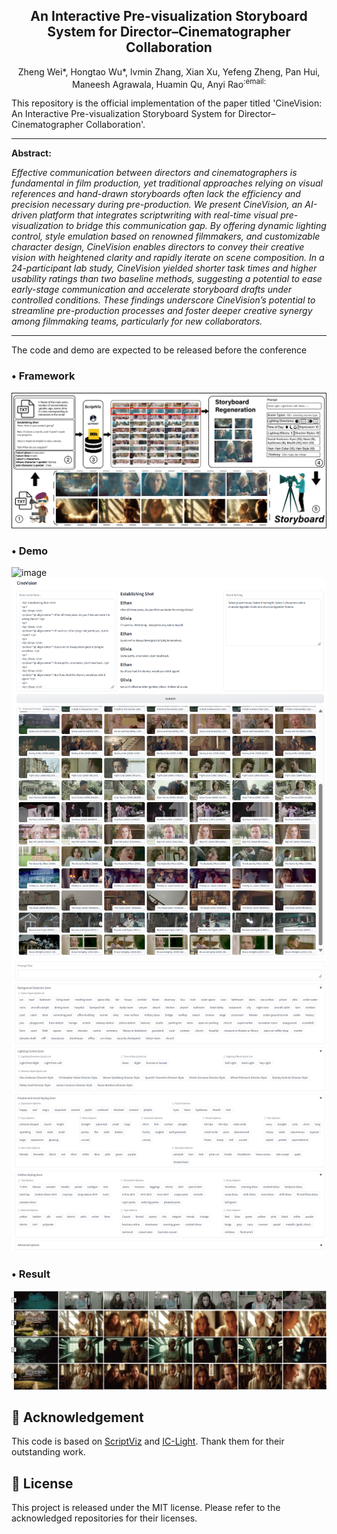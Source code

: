 <div align="center">
  <!-- <h1> :movie_camera: CineVision (UIST 25)</h1> -->
  <h2> An Interactive Pre-visualization Storyboard System for Director–Cinematographer Collaboration </h2>
</div>

<p align="center">Zheng Wei&#42;, Hongtao Wu&#42;, lvmin Zhang, Xian Xu, Yefeng Zheng, Pan Hui, Maneesh Agrawala, Huamin Qu, Anyi Rao<sup>:email:</sup></p>


This repository is the official implementation of the paper titled 'CineVision: An Interactive Pre-visualization Storyboard System for Director–Cinematographer Collaboration'. 

<hr />

<p align="justify">
<b>Abstract:</b> <i>

Effective communication between directors and cinematographers is fundamental in film production, yet traditional approaches relying on visual references and hand-drawn storyboards often lack the efficiency and precision necessary during pre-production. We present CineVision, an AI-driven platform that integrates scriptwriting with real-time visual pre-visualization to bridge this communication gap. By offering dynamic lighting control, style emulation based on renowned filmmakers, and customizable character design, CineVision enables directors to convey their creative vision with heightened clarity and rapidly iterate on scene composition. In a 24-participant lab study, CineVision yielded shorter task times and higher usability ratings than two baseline methods, suggesting a potential to ease early-stage communication and accelerate storyboard drafts under controlled conditions. These findings underscore CineVision’s potential to streamline pre-production processes and foster deeper creative synergy among filmmaking teams, particularly for new collaborators.
  
</i>
</p>

<hr />



The code and demo are expected to be released before the conference



### • Framework

![image](./fig/UIST.png)

### • Demo

![image](./fig/pipeline.png)
![image](./fig/page1.png)
![image](./fig/page2.png)

### • Result

![image](./fig/result2.png)



<h2 id="acknowledgement">🤗 Acknowledgement</h2>

This code is based on [ScriptViz](https://virtualfilmstudio.github.io/projects/scriptviz/) and [IC-Light](https://github.com/lllyasviel/IC-Light). Thank them for their outstanding work. 

<h2 id="license">🎫 License</h2>

This project is released under the MIT license. Please refer to the acknowledged repositories for their licenses.
